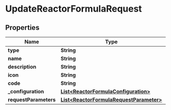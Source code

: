 

# UpdateReactorFormulaRequest


## Properties

| Name | Type | Description | Notes |
|------------ | ------------- | ------------- | -------------|
|**type** | **String** |  |  |
|**name** | **String** |  |  |
|**description** | **String** |  |  [optional] |
|**icon** | **String** |  |  [optional] |
|**code** | **String** |  |  [optional] |
|**_configuration** | [**List&lt;ReactorFormulaConfiguration&gt;**](ReactorFormulaConfiguration.md) |  |  [optional] |
|**requestParameters** | [**List&lt;ReactorFormulaRequestParameter&gt;**](ReactorFormulaRequestParameter.md) |  |  [optional] |



